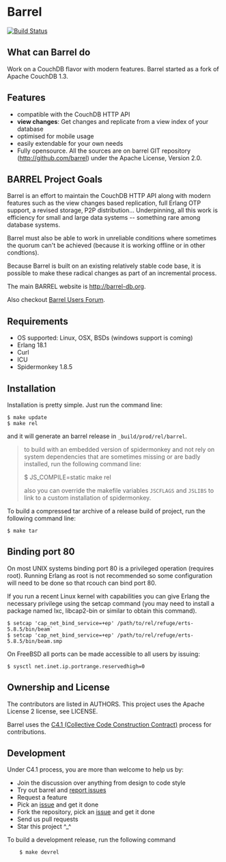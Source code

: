 # Barrel
[![Build Status](https://travis-ci.org/barrel-db/barrel-platform.png)](https://travis-ci.org/barrel-db/barrel-platform)
## What can Barrel do

Work on a CouchDB flavor with modern features. Barrel started as a fork of
Apache CouchDB 1.3.
## Features

- compatible with the CouchDB HTTP API
- **view changes**: Get changes and replicate from a view index of your database
- optimised for mobile usage
- easily extendable for your own needs
- Fully opensource. All the sources are on barrel GIT repository
  (http://github.com/barrel) under the Apache License, Version 2.0.


## BARREL Project Goals

Barrel is an effort to maintain the CouchDB HTTP API along with modern features
such as the view changes based replication, full Erlang OTP support, a revised
storage, P2P distribution... Underpinning, all this work is efficiency for
small and large data systems -- something rare among database systems.

Barrel must also be able to work in unreliable conditions where sometimes the
quorum can't be achieved (because it is working offline or in other
condtions).

Because Barrel is built on an existing relatively stable code base, it is
possible to make these radical changes as part of an incremental process.




The main BARREL website is http://barrel-db.org.

Also checkout [Barrel Users Forum](https://users.barrel-db.org/).

## Requirements

- OS supported: Linux, OSX, BSDs (windows support is coming)
- Erlang 18.1
- Curl
- ICU
- Spidermonkey 1.8.5


## Installation

Installation is pretty simple. Just run the command line:

    $ make update
    $ make rel

and it will generate an barrel release in `_build/prod/rel/barrel`. 

> to build with an embedded version of spidermonkey and not rely on system dependencies that are sometimes missing or are badly installed, run the following command line:
>
>    $ JS_COMPILE=static make rel
>
> also you can override the makefile variables `JSCFLAGS` and `JSLIBS` to link to a custom installation of spidermonkey.


To build a compressed tar archive of a release build of project, run the
following command line:

    $ make tar

## Binding port 80

On most UNIX systems binding port 80 is a privileged operation (requires
root). Running Erlang as root is not recommended so some configuration
will need to be done so that rcouch can bind port 80.

If you run a recent Linux kernel with capabilities you can give Erlang
the necessary privilege using the setcap command (you may need to install a
package named lxc, libcap2-bin or similar to obtain this command).

    $ setcap 'cap_net_bind_service=+ep' /path/to/rel/refuge/erts-5.8.5/bin/beam`
    $ setcap 'cap_net_bind_service=+ep' /path/to/rel/refuge/erts-5.8.5/bin/beam.smp

On FreeBSD all ports can be made accessible to all users by issuing:

    $ sysctl net.inet.ip.portrange.reservedhigh=0


## Ownership and License

The contributors are listed in AUTHORS. This project uses the Apache License 2
license, see LICENSE.

Barrel uses the [C4.1 (Collective Code Construction
Contract)](http://rfc.zeromq.org/spec:22) process for contributions.

## Development

Under C4.1 process, you are more than welcome to help us by:

* Join the discussion over anything from design to code style 
* Try out barrel and [report issues](https://github.com/barrel/barrel/issues/new)
* Request a feature
* Pick an [issue](https://github.com/barrel/barrel/issues) and get it done
* Fork the repository, pick an [issue](https://github.com/barrel/barrel/issues) and get it done
* Send us pull requests
* Star this project ^_^

To build a development release, run the following command

```
    $ make devrel
```
